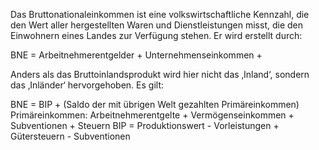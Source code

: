 Das Bruttonationaleinkommen ist eine volkswirtschaftliche Kennzahl, die den Wert aller hergestellten Waren und Dienstleistungen misst, die den Einwohnern eines Landes zur Verfügung stehen. Er wird erstellt durch:

BNE = Arbeitnehmerentgelder + Unternehmenseinkommen + 

Anders als das Bruttoinlandsprodukt wird hier nicht das ‚Inland‘, sondern das ‚Inländer‘ hervorgehoben. Es gilt:

BNE = BIP + (Saldo der mit übrigen Welt gezahlten Primäreinkommen)
	Primäreinkommen: Arbeitnehmerentgelte + Vermögenseinkommen + Subventionen + Steuern
	BIP = Produktionswert - Vorleistungen + Gütersteuern - Subventionen

